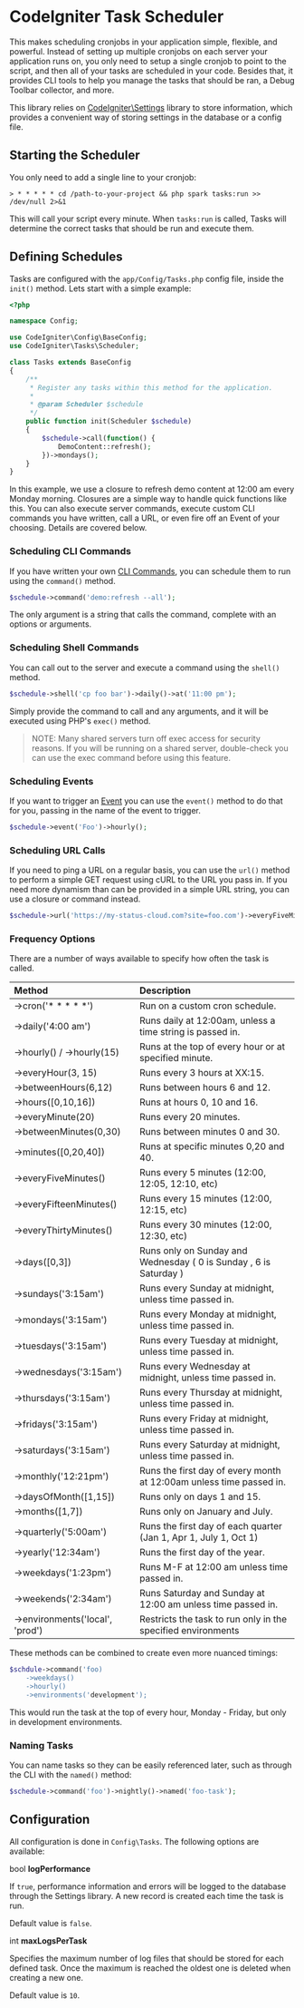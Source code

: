 # CodeIgniter Task Scheduler

This makes scheduling cronjobs in your application simple, flexible, and powerful. Instead of setting up 
multiple cronjobs on each server your application runs on, you only need to setup a single cronjob to 
point to the script, and then all of your tasks are scheduled in your code. Besides that, it provides 
CLI tools to help you manage the tasks that should be ran, a Debug Toolbar collector, and more. 

This library relies on [CodeIgniter\Settings](https://github.com/codeigniter4/settings) library to store 
information, which provides a convenient way of storing settings in the database or a config file.

## Starting the Scheduler

You only need to add a single line to your cronjob: 

    > * * * * * cd /path-to-your-project && php spark tasks:run >> /dev/null 2>&1
    
This will call your script every minute. When `tasks:run` is called, Tasks will determine the
correct tasks that should be run and execute them. 

## Defining Schedules

Tasks are configured with the `app/Config/Tasks.php` config file, inside the `init()` method.
Lets start with a simple example: 

```php
<?php 

namespace Config;

use CodeIgniter\Config\BaseConfig;
use CodeIgniter\Tasks\Scheduler;

class Tasks extends BaseConfig
{
    /**
     * Register any tasks within this method for the application.
     *
     * @param Scheduler $schedule
     */
    public function init(Scheduler $schedule)
    {
        $schedule->call(function() { 
            DemoContent::refresh();
        })->mondays();
    }
}
```

In this example, we use a closure to refresh demo content at 12:00 am every Monday morning. Closures are 
a simple way to handle quick functions like this. You can also execute server commands, execute custom
CLI commands you have written, call a URL, or even fire off an Event of your choosing. Details are covered 
below.

### Scheduling CLI Commands

If you have written your own [CLI Commands](https://codeigniter.com/user_guide/cli/cli_commands.html), you 
can schedule them to run using the `command()` method.

```php
$schedule->command('demo:refresh --all');
```  

The only argument is a string that calls the command, complete with an options or arguments. 

### Scheduling Shell Commands

You can call out to the server and execute a command using the `shell()` method.

```php
$schedule->shell('cp foo bar')->daily()->at('11:00 pm');
``` 

Simply provide the command to call and any arguments, and it will be executed using PHP's `exec()` method. 

> NOTE: Many shared servers turn off exec access for security reasons. If you will be running
> on a shared server, double-check you can use the exec command before using this feature.

### Scheduling Events

If you want to trigger an [Event](https://codeigniter.com/user_guide/extending/events.html) you can 
use the `event()` method to do that for you, passing in the name of the event to trigger.

```php
$schedule->event('Foo')->hourly();
```

### Scheduling URL Calls

If you need to ping a URL on a regular basis, you can use the `url()` method to perform a simple
GET request using cURL to the URL you pass in. If you need more dynamism than can be provided in 
a simple URL string, you can use a closure or command instead.

```php
$schedule->url('https://my-status-cloud.com?site=foo.com')->everyFiveMinutes();
```

### Frequency Options

There are a number of ways available to specify how often the task is called.


| Method                        | Description                                                           |
|:------------------------------|:----------------------------------------------------------------------|
| ->cron('* * * * *')           | Run on a custom cron schedule.                                        |
| ->daily('4:00 am')            | Runs daily at 12:00am, unless a time string is passed in.             |    
| ->hourly() / ->hourly(15)     | Runs at the top of every hour or at specified minute.                 |
| ->everyHour(3, 15)            | Runs every 3 hours at XX:15.                                          |
| ->betweenHours(6,12)          | Runs between hours 6 and 12.                                          |
| ->hours([0,10,16])            | Runs at hours 0, 10 and 16.                                           |
| ->everyMinute(20)             | Runs every 20 minutes.                                                |
| ->betweenMinutes(0,30)        | Runs between minutes 0 and 30.                                        |
| ->minutes([0,20,40])          | Runs at specific minutes 0,20 and 40.                                 |
| ->everyFiveMinutes()          | Runs every 5 minutes (12:00, 12:05, 12:10, etc)                       |
| ->everyFifteenMinutes()       | Runs every 15 minutes (12:00, 12:15, etc)                             |
| ->everyThirtyMinutes()        | Runs every 30 minutes (12:00, 12:30, etc)                             |
| ->days([0,3])                 | Runs only on Sunday and Wednesday  ( 0 is Sunday , 6 is Saturday )    |
| ->sundays('3:15am')           | Runs every Sunday at midnight, unless time passed in.                 |
| ->mondays('3:15am')           | Runs every Monday at midnight, unless time passed in.                 |
| ->tuesdays('3:15am')          | Runs every Tuesday at midnight, unless time passed in.                |
| ->wednesdays('3:15am')        | Runs every Wednesday at midnight, unless time passed in.              |
| ->thursdays('3:15am')         | Runs every Thursday at midnight, unless time passed in.               |
| ->fridays('3:15am')           | Runs every Friday at midnight, unless time passed in.                 |
| ->saturdays('3:15am')         | Runs every Saturday at midnight, unless time passed in.               |
| ->monthly('12:21pm')          | Runs the first day of every month at 12:00am unless time passed in.   |
| ->daysOfMonth([1,15])         | Runs only on days 1 and 15.                                           |
| ->months([1,7])               | Runs only on January and July.                                        |
| ->quarterly('5:00am')         | Runs the first day of each quarter (Jan 1, Apr 1, July 1, Oct 1)      |
| ->yearly('12:34am')           | Runs the first day of the year.                                       |
| ->weekdays('1:23pm')          | Runs M-F at 12:00 am unless time passed in.                           |
| ->weekends('2:34am')          | Runs Saturday and Sunday at 12:00 am unless time passed in.           |
| ->environments('local', 'prod')   | Restricts the task to run only in the specified environments      |


These methods can be combined to create even more nuanced timings: 

```php
$schdule->command('foo)
    ->weekdays()
    ->hourly()
    ->environments('development');
```

This would run the task at the top of every hour, Monday - Friday, but only in development environments.

### Naming Tasks

You can name tasks so they can be easily referenced later, such as through the CLI with the `named()` method:

```php
$schedule->command('foo')->nightly()->named('foo-task');
```


## Configuration

All configuration is done in `Config\Tasks`. The following options are available:

bool **logPerformance** 

If `true`, performance information and errors will be logged to the database through the Settings library. 
A new record is created each time the task is run. 

Default value is `false`.

int **maxLogsPerTask**

Specifies the maximum number of log files that should be stored for each defined task. Once the maximum is reached
the oldest one is deleted when creating a new one. 

Default value is `10`.
